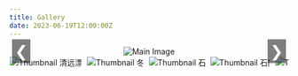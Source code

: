 ```yaml
---
title: Gallery
date: 2023-06-19T12:00:00Z
---
```


<style>
    h1 {
        text-align: center;
        margin-bottom: 1px;
    }

    .gallery {
        display: flex;
        flex-direction: column;
        align-items: center;
    }

    .gallery-main {
        width: 100%;
        max-width: 90vw;
        text-align: center;
        position: relative;
        margin-top: 1px;
    }

    .gallery-main img {
        max-width: 100%;
        max-height: 100vh;
        height: auto;
        border: none;
        transition: opacity 1s ease-in-out;
    }

    .gallery-nav {
        position: absolute;
        top: 50%;
        transform: translateY(-50%);
        background-color: rgba(0, 0, 0, 0.5);
        color: white;
        border: none;
        font-size: 2em;
        padding: 5px;
        cursor: pointer;
        z-index: 1;
    }

    .gallery-nav.left {
        left: 5px;
    }

    .gallery-nav.right {
        right: 5px;
    }

    .gallery-thumbnails {
        display: flex;
        justify-content: start;
        gap: 10px;
        overflow-x: hidden; /* 不显示滚动条 */
        white-space: nowrap;
        width: 100%;
        padding: 1px;
        box-sizing: border-box;
    }

    .thumbnail-container {
        display: inline-block;
        cursor: pointer;
        position: relative;
        pointer-events: none;
    }

    .thumbnail-container img {
        max-width: 150px;
        max-height: 100px;
        width: auto;
        height: auto;
        transition: transform 0.3s, border 0.3s;
        pointer-events: auto;
    }

    .thumbnail-container img:hover {
        transform: scale(1.1);
        border: none;
    }

    .gallery-slider {
        width: 100%;
        text-align: center;
        margin: 20px 0;
    }

    .gallery-thumbnails::-webkit-scrollbar {
        height: 8px;
    }

    .gallery-thumbnails::-webkit-scrollbar-thumb {
        background: #888;
        border-radius: 4px;
    }

    .gallery-thumbnails::-webkit-scrollbar-thumb:hover {
        background: #555;
    }

    .gallery-thumbnails::-webkit-scrollbar-track {
        background: #f1f1f1;
    }
</style>

<div class="gallery">
    <div class="gallery-main">
        <button class="gallery-nav left" onclick="showPreviousImage()">&#10094;</button>
        <img src="/images/冬至.jpg" alt="Main Image" id="mainImage">
        <button class="gallery-nav right" onclick="showNextImage()">&#10095;</button>
    </div>
    <div class="gallery-thumbnails" id="thumbnails">
        <div class="thumbnail-container" onclick="showImage(0, true)">
            <img src="/images/清远漂流.jpg" alt="Thumbnail 清远漂流">
        </div>
        <div class="thumbnail-container" onclick="showImage(1, true)">
            <img src="/images/冬至.jpg" alt="Thumbnail 冬至">
        </div>
        <div class="thumbnail-container" onclick="showImage(2, true)">
            <img src="/images/石门.jpg" alt="Thumbnail 石门">
        </div>
        <div class="thumbnail-container" onclick="showImage(3, true)">
            <img src="/images/石门1.jpg" alt="Thumbnail 石门1">
        </div>
        <div class="thumbnail-container" onclick="showImage(4, true)">
            <img src="/images/石门2.jpg" alt="Thumbnail 石门2">
        </div>
        <div class="thumbnail-container" onclick="showImage(5, true)">
            <img src="/images/红林花海.jpg" alt="Thumbnail 红林花海">
        </div>
        <div class="thumbnail-container" onclick="showImage(6, true)">
            <img src="/images/羽毛球赛.jpg" alt="Thumbnail 羽毛球赛">
        </div>
        <div class="thumbnail-container" onclick="showImage(7, true)">
            <img src="/images/课题组合照.jpg" alt="Thumbnail 课题组合照">
        </div>
        <div class="thumbnail-container" onclick="showImage(8, true)">
            <img src="/images/毕业典礼合照.jpg" alt="Thumbnail 毕业典礼合照">
        </div>
        <div class="thumbnail-container" onclick="showImage(9, true)">
            <img src="/images/龙林毕业聚餐.jpg" alt="Thumbnail 龙林毕业聚餐">
        </div>
    </div>
</div>

<script>
    const images = [
        { src: '/images/清远漂流.jpg'},
        { src: '/images/冬至.jpg' },
        { src: '/images/石门.jpg' },
        { src: '/images/石门1.jpg' },
        { src: '/images/石门2.jpg' },
        { src: '/images/红林花海.jpg' },
        { src: '/images/羽毛球赛.jpg' },
        { src: '/images/课题组合照.jpg' },
        { src: '/images/毕业典礼合照.jpg' },
        { src: '/images/龙林毕业聚餐.jpg' }
    ];

    let currentIndex = 1;
    let autoSwitchInterval;
    const transitionTime = 1000; // 1 second
    const quickTransitionTime = 500; // 0.5 second

    function showImage(index, quick = false) {
        currentIndex = index;
        const mainImage = document.getElementById('mainImage');

        if (quick) {
            mainImage.style.transition = `opacity ${quickTransitionTime}ms ease-in-out`;
        } else {
            mainImage.style.transition = `opacity ${transitionTime}ms ease-in-out`;
        }

        mainImage.style.opacity = 0;

        setTimeout(() => {
            mainImage.src = images[index].src;
            mainImage.style.opacity = 1;
        }, quick ? quickTransitionTime : transitionTime);

        resetAutoSwitch();
    }

    function showNextImage() {
        currentIndex = (currentIndex + 1) % images.length;
        showImage(currentIndex, true);
    }

    function showPreviousImage() {
        currentIndex = (currentIndex - 1 + images.length) % images.length;
        showImage(currentIndex, true);
    }

    function autoSwitchImages() {
        autoSwitchInterval = setInterval(showNextImage, 5000); // 5 seconds
    }

    function resetAutoSwitch() {
        clearInterval(autoSwitchInterval);
        autoSwitchImages();
    }

    document.addEventListener('DOMContentLoaded', () => {
        autoSwitchImages();

        const thumbnails = document.getElementById('thumbnails');
        const scrollSpeed = 2; // 调整滑动速度

        thumbnails.addEventListener('mousemove', (e) => {
            const { left, right } = thumbnails.getBoundingClientRect();

            if (e.clientX < left + 100) { // 靠近左侧100px区域
                thumbnails.scrollBy({ left: -scrollSpeed, behavior: 'smooth' });
            } else if (e.clientX > right - 100) { // 靠近右侧100px区域
                thumbnails.scrollBy({ left: scrollSpeed, behavior: 'smooth' });
            }
        });
    });
</script>

